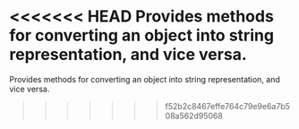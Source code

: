 <<<<<<< HEAD
Provides methods for converting an object into string representation, and vice versa.
=======
Provides methods for converting an object into string representation, and vice versa.
>>>>>>> f52b2c8467effe764c79e9e6a7b508a562d95068
